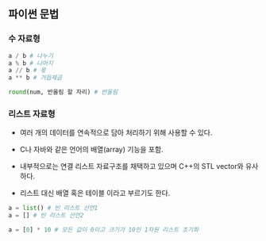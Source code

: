 <!--파이썬 문법-->

## 파이썬 문법

### 수 자료형 

```python
a / b # 나누기
a % b # 나머지
a // b # 몫
a ** b # 거듭제곱

round(num, 반올림 할 자리) # 반올림
```


### 리스트 자료형

- 여러 개의 데이터를 연속적으로 담아 처리하기 위해 사용할 수 있다.

- C나 자바와 같은 언어의 배열(array) 기능을 포함.

- 내부적으로는 연결 리스트 자료구조를 채택하고 있으며 C++의 STL vector와 유사하다.

- 리스트 대신 배열 혹은 테이블 이라고 부르기도 한다.

```python
a = list() # 빈 리스트 선언1
a = [] # 빈 리스트 선언2

a = [0] * 10 # 모든 값이 0이고 크기가 10인 1차원 리스트 초기화
```

